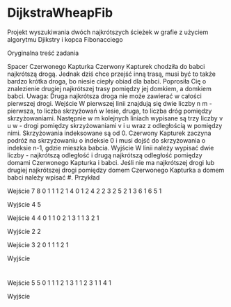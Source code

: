 # DijkstraWheapFib
Projekt wyszukiwania dwóch najkrótszych ścieżek w grafie z użyciem algorytmu Djikstry i kopca Fibonacciego

Oryginalna treść zadania

Spacer Czerwonego Kapturka
Czerwony Kapturek chodziła do babci najkrótszą drogą. Jednak dziś chce przejść inną trasą, musi być to także bardzo krótka droga, bo niesie ciepły obiad dla babci. Poprosiła Cię o znalezienie drugiej najkrótszej trasy pomiędzy jej domkiem, a domkiem babci.
Uwaga: Druga najkrótsza droga nie może zawierać w całości pierwszej drogi.
Wejście
W pierwszej linii znajdują się dwie liczby n m - pierwsza, to liczba skrzyżowań w lesie, druga, to liczba dróg pomiędzy skrzyżowaniami.
Następnie w m kolejnych liniach wypisane są trzy liczby v u w - drogi pomiędzy skrzyżowaniami v i u wraz z odległością w pomiędzy nimi.
Skrzyżowania indeksowane są od 0. Czerwony Kapturek zaczyna podróż na skrzyżowaniu o indeksie 0 i musi dojść do skrzyżowania o indeksie n-1, gdzie mieszka babcia.
Wyjście
W linii należy wypisać dwie liczby - najkrótszą odległość i drugą najkrótszą odległość pomiędzy domami Czerwonego Kapturka i babci. Jeśli nie ma najkrótszej drogi lub drugiej najkrótszej drogi pomiędzy domem Czerwonego Kapturka a domem babci należy wpisać #.
Przykład

Wejście
7 8
0 1 1
1 2 1
4 0 1
2 4 2
2 3 2
5 2 1
3 6 1
6 5 1

Wyjście
4 5


Wejście
4 4
0 1 1
0 2 1
3 1 1
3 2 1

Wyjście
2 2


Wejście
3 2
0 1 1
1 2 1

Wyjście
#

Wejście
5 5
0 1 1
1 2 1
3 1 1
2 3 1
1 4 1

Wyjście
#

